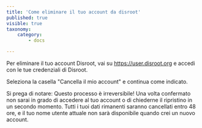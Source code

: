 ```yaml
---
title: 'Come eliminare il tuo account da disroot'
published: true
visible: true
taxonomy:
    category:
        - docs

---
```


Per eliminare il tuo account Disroot, vai su https://user.disroot.org e accedi con le tue credenziali di Disroot.

Seleziona la casella "Cancella il mio account" e continua come indicato.

Si prega di notare: Questo processo è irreversibile! Una volta confermato non sarai in grado di accedere al tuo account o di chiederne il ripristino in un secondo momento. Tutti i tuoi dati rimanenti saranno cancellati entro 48 ore, e il tuo nome utente attuale non sarà disponibile quando crei un nuovo account.
